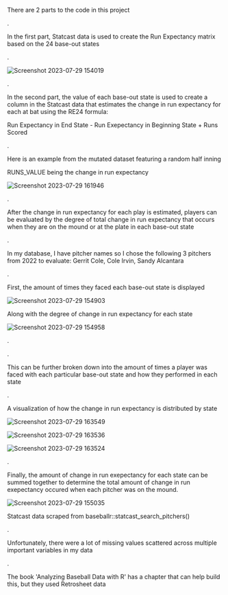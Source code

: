 There are 2 parts to the code in this project

.

In the first part, Statcast data is used to create the Run Expectancy matrix based on the 24 base-out states

.

![Screenshot 2023-07-29 154019](https://github.com/josephmontes/Statcast.RE24/assets/125607783/f944d0e3-541b-483a-8d2e-a08da7a49bc2)

.


In the second part, the value of each base-out state is used to create a column in the Statcast data that estimates the change in run expectancy for each at bat using the RE24 formula: 



Run Expectancy in End State - Run Exepectancy in Beginning State + Runs Scored

.

Here is an example from the mutated dataset featuring a random half inning

RUNS_VALUE being the change in run expectancy

![Screenshot 2023-07-29 161946](https://github.com/josephmontes/Statcast.RE24/assets/125607783/75d9b9c7-6207-4fbe-a29b-0137042d5c43)

.

After the change in run expectancy for each play is estimated, players can be evaluated by the degree of total change in run expectancy that occurs when they are on the mound or at the plate in each base-out state

.

In my database, I have pitcher names so I chose the following 3 pitchers from 2022 to evaluate: Gerrit Cole, Cole Irvin, Sandy Alcantara

.

First, the amount of times they faced each base-out state is displayed 


![Screenshot 2023-07-29 154903](https://github.com/josephmontes/Statcast.RE24/assets/125607783/16293b5a-6c6a-435f-b8e3-df7922b17b7f)


Along with the degree of change in run expectancy for each state

![Screenshot 2023-07-29 154958](https://github.com/josephmontes/Statcast.RE24/assets/125607783/195d22b3-e3a9-4bbf-9517-2633e2e53c08)

.



.

This can be further broken down into the amount of times a player was faced with each particular base-out state and how they performed in each state

.

A visualization of how the change in run expectancy is distributed by state


![Screenshot 2023-07-29 163549](https://github.com/josephmontes/Statcast.RE24/assets/125607783/168024a0-105d-45d7-b500-802d07b4699e)


![Screenshot 2023-07-29 163536](https://github.com/josephmontes/Statcast.RE24/assets/125607783/bbdc4fcd-dd60-41a5-afc6-4629b15ffa74)


![Screenshot 2023-07-29 163524](https://github.com/josephmontes/Statcast.RE24/assets/125607783/e604e84b-4730-4f91-ab26-c257154bee58)




.

Finally, the amount of change in run exepectancy for each state can be summed together to determine the total amount of change in run exepectancy occured when each pitcher was on the mound.


![Screenshot 2023-07-29 155035](https://github.com/josephmontes/Statcast.RE24/assets/125607783/06b3a937-8851-4258-a233-47e3327ffdf0)


Statcast data scraped from baseballr::statcast_search_pitchers()

.

Unfortunately, there were a lot of missing values scattered across multiple important variables in my data

.

The book 'Analyzing Baseball Data with R' has a chapter that can help build this, but they used Retrosheet data

